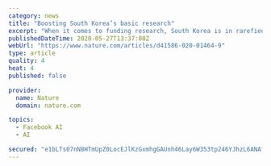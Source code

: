 ```yaml
---
category: news
title: "Boosting South Korea’s basic research"
excerpt: "When it comes to funding research, South Korea is in rarefied air. As a percentage of its gross domestic product, its spending on research and development is second only to Israel’s. The speed of this ascent has been dizzying,"
publishedDateTime: 2020-05-27T13:37:00Z
webUrl: "https://www.nature.com/articles/d41586-020-01464-9"
type: article
quality: 4
heat: 4
published: false

provider:
  name: Nature
  domain: nature.com

topics:
  - Facebook AI
  - AI

secured: "e1bLTs07nN8HTmUpZ0LocEJlKzGxmhgGAUnh46Lay6W353tp246YJhzL6ANAfrxgboGY9v4u1k371XSJzLlSRE6EvG6PkI3kPJ/Tx9Yog+rBJodKGLBS1BW+HBXyCMknXY5acMWHAkQSFqEtL4jo3RutRWNSoxe2JDM4vRq6cnELr6qkeNCkfmXl4E8QKmjOMuRthH4zvrq8AOjFnZFz2BYacXwz6qkjD+DtNZkPodPmDTA/you9kkfft7vPWbMYFpZg+y9PZcK0/ZcZqD2T6r6X8wc6zBlSyabZCZZm3ax4iCW9qHrxlYmdST25gOPpiqPh4JEbp/pDmdu688EL6QAEMOOxJ7KkaMMQbVk9rDQzYWxf/3nUE2AvqBhTtDqbfcgWvagUX0bYnqgiAJGtjizswGeMJBnqcVR24WTmnTsw49oLj6F1aum2fK5EOaOFdfywtI9kaIcIf3yMceOCcvKIKqv+XTXe+rhGIDX+06s=;jrG8TD7JQ1zI5Py3IStZaw=="
---
```


